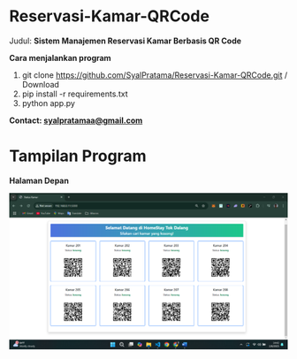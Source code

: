 # Reservasi-Kamar-QRCode

Judul: **Sistem Manajemen Reservasi Kamar Berbasis QR Code**

**Cara menjalankan program**
1. git clone https://github.com/SyalPratama/Reservasi-Kamar-QRCode.git / Download 
2. pip install -r requirements.txt
3. python app.py

**Contact: syalpratamaa@gmail.com**

# Tampilan Program
**Halaman Depan**

![logo](https://raw.githubusercontent.com/SyalPratama/Reservasi-Kamar-QRCode/refs/heads/main/dokumentasi/Screenshot%202025-02-06%20144216.png)

